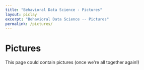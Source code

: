 ```yaml
---
title: "Behavioral Data Science - Pictures"
layout: piclay
excerpt: "Behavioral Data Science -- Pictures"
permalink: /pictures/
---
```


# Pictures
This page could contain pictures (once we're all together again!)

